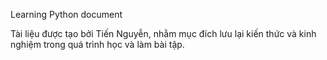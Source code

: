 Learning Python document

Tài liệu được tạo bởi Tiến Nguyễn, nhằm mục đích lưu lại kiến thức và kinh nghiệm trong quá trình học và làm bài tập.


